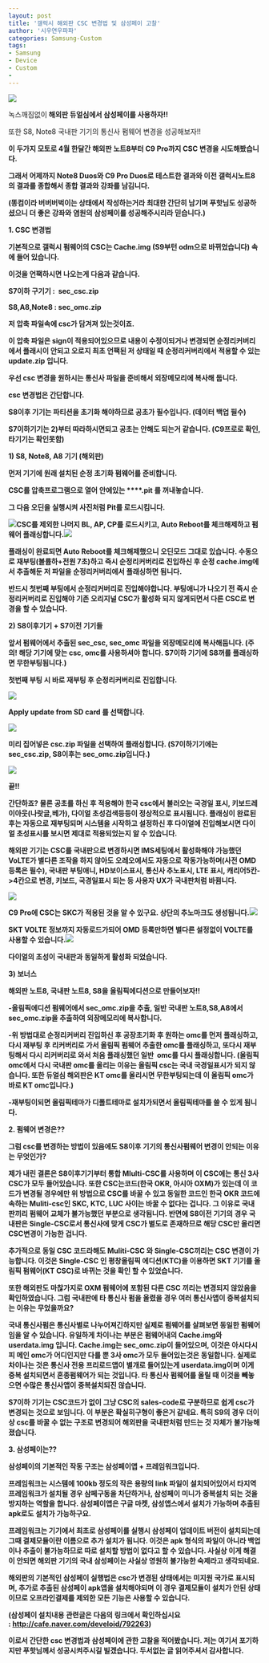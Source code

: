 ```yaml
---
layout: post
title: '갤럭시 해외판 CSC 변경법 및 삼성페이 고찰'
author: '시우연우파파'
categories: Samsung-Custom
tags:
- Samsung
- Device
- Custom
-
---
```



<script> location.href='https://cafe.naver.com/develoid/795358' ; </script>

<p><img src="https://dthumb-phinf.pstatic.net/?src=%22https%3A%2F%2Fcafeptthumb-phinf.pstatic.net%2FMjAxNzEyMzFfMTg3%2FMDAxNTE0NzI0Mzk3NDM2.EjYQ-bdiG3LKFHRn75mQ7eBBKhVM5uj38GOVJgD1fykg.k0_RT99TaGnkWmNJGXAcRQJSpMijrzTByQNphac_hqEg.PNG.searphiel9%2F%25EA%25B2%258C%25EC%258B%259C%25EA%25B8%2580_%25EC%259E%2591%25EC%2584%25B1_%25EC%25A0%2584_%25EA%25BC%25AD_%25EC%259D%25BD%25EC%2596%25B4%25EC%25A3%25BC%25EC%2584%25B8%25EC%259A%2594_%2528IT_%25EC%2586%258C%25ED%2586%25B5_%25EA%25B2%258C%25EC%258B%259C%25ED%258C%2590.png%3Ftype%3Dw740%22&amp;type=cafe_wa740"><p>녹스깨짐없이<b> 해외판 듀얼심에서 삼성페이를 사용하자!!</b></p><p>또한 S8, Note8 국내판 기기의 통신사 펌웨어 변경을 성공해보자!!</p><p><b></p><p>이 두가지 모토로 4월 한달간 해외판 노트8부터 C9 Pro까지 CSC 변경을 시도해봤습니다.&nbsp;</p><p>그래서 어제까지 Note8 Duos와 C9 Pro Duos로 테스트한 결과와 이전 갤럭시노트8의 결과를 종합해서 종합 결과와 강좌를 남김니다.</p><p><b></p><p>(똥컴이라 버버버벅이는 상태에서 작성하는거라 최대한 간단히 남기며 <b>푸핫</b>님도 성공하셨으니 더 좋은 강좌와 염원의 삼성페이를 성공해주시리라 믿습니다.)</p><p><b></p><p><b>1. CSC 변경법</b></p><p><b><b></b></p><p>기본적으로 갤럭시 펌웨어의 CSC는 Cache.img (S9부턴 odm으로 바뀌었습니다) 속에 들어 있습니다.</p><p>이것을 언팩하시면 나오는게 다음과 같습니다.</p><p><b><b></b></p><p><b>S7이하 구기기 :&nbsp; sec_csc.zip</b></p><p><b>S8,A8,Note8 : sec_omc.zip</b></p><p><b></p><p>저 압축 파일속에 csc가 담겨져 있는것이죠.&nbsp;</p><p>이 압축 파일은 sign이 적용되어있으므로 내용이 수정이되거나 변경되면 순정리커버리에서 플래시이 안되고 오로지 최초 언팩된 저 상태일 때 순정리커버리에서 적용할 수 있는 update.zip 입니다.</p><p><b></p><p>우선 csc 변경을 원하시는 통신사 파일을 준비해서 외장메모리에 복사해 둡니다.</p><p><b></p><p>csc 변경법은 간단합니다.</p><p><b><b>S8이후 기기는 파티션을 초기화 해야하므로 공초가 필수입니다. (데이터 백업 필수)</b></p><p>S7이하기기는 2)부터 따라하시면되고 공초는 안해도 되는거 같습니다. (C9프로로 확인, 타기기는 확인못함)</p><p><b></p><p><b></p><p>1) S8, Note8, A8 기기 (해외판)</p><p><b></p><p>먼저 기기에 원래 설치된 순정 초기화 펌웨어를 준비합니다.</p><p>CSC를 압축프로그램으로 열어 안에있는 ****.pit 를 꺼내놓습니다.</p><p>그 다음 오딘을 실행시켜 사진처럼&nbsp;Pit를 로드시킴니다.</p><p><img src="https://cafeptthumb-phinf.pstatic.net/MjAxODA0MjhfMTUg/MDAxNTI0ODQ1NTIyMTQ4.TsCQA63IK6sV2V0uGtiTn022ZN5xBvXZCUOJHHg5SW4g.w5lwxYwwaM9_9LWHy0PHvwl4g25F9xUxoOkQjxDJHzMg.PNG.fantasyrock/odin_02.png?type=w740"><b><b>CSC를 제외한 나머지 BL, AP, CP를 로드시키고, Auto Reboot를 체크해제하고 펌웨어 플래싱합니다.<b><img src="https://cafeptthumb-phinf.pstatic.net/MjAxODA0MjhfMTY2/MDAxNTI0ODQ1NTIyMjc1.1Cy-rjSQ0a0yR5Zl-903UAFXK3rTmgrGw4zfaeSxDhsg.WOipD2vWrYIeC8CpKd9x-rFqCqPNuL-LBQ10qMhhIPIg.PNG.fantasyrock/odin_03.png?type=w740"><b></p><p><b></p><p>플래싱이 완료되면 Auto Reboot를 체크해제했으니 오딘모드 그대로 있습니다. 수동으로 재부팅(볼륨하+전원 7초)하고 <b>즉시 순정리커버리로 진입</b>하신 후&nbsp;순정 cache.img에서 추출해둔 저 파일을 순정리커버리에서 플래싱하면 됨니다.</p><p>반드시 첫번째 부팅에서 순정리커버리로 진입해야합니다. 부팅애니가 나오기 전 즉시 순정리커버리로 진입해야 기존 오리지널 CSC가 활성화 되지 않게되면서 다른 CSC로 변경을 할 수 있습니다.&nbsp;</p><p><b></p><p>2) S8이후기기 + S7이전 기기들</p><p>앞서 펌웨어에서 추출된 sec_csc, sec_omc 파일을 외장메모리에 복사해둠니다. (주의! 해당 기기에 맞는 csc, omc를 사용하셔야 합니다. S7이하 기기에 S8꺼를 플래싱하면 무한부팅됨니다.)</p><p>첫번째 부팅 시 바로 재부팅 후 순정리커버리로 진입합니다.</p><p><img src="https://cafeptthumb-phinf.pstatic.net/MjAxODA0MjdfMTgw/MDAxNTI0ODM3MjgzMDI4.J-r2z1AHjbbuv1_R2q9vpi1cFaZpa-02zo-iOuCbqQsg.grQEbLKPyxO543iHjDeiY-ei1XrcZEatexQpnsyYv54g.JPEG.fantasyrock/20180427_223643.jpg?type=w740"><b></p><p><b></p><p>Apply update from SD card 를 선택합니다.</p><p><img src="https://cafeptthumb-phinf.pstatic.net/MjAxODA0MjdfNyAg/MDAxNTI0ODM3MzE1OTkx.p2zdce27wCtlZO3qUKn56IVjdMCtxWfx1hio__bI_fcg.3PlSj3Ij3kAqN5Z2G0LzKsghqgBM7Jy2DNQAWLyjLocg.JPEG.fantasyrock/20180427_223758.jpg?type=w740"><b></p><p><b></p><p>미리 집어넣은 csc.zip 파일을 선택하여 플래싱합니다. (S7이하기기에는 sec_csc.zip, S8이후는 sec_omc.zip입니다.)</p><p><img src="https://cafeptthumb-phinf.pstatic.net/MjAxODA0MjdfNzgg/MDAxNTI0ODM3MzQ3MDEy.BgF69nPh309Xlk4JhXho23FhVQdWbiHmIF3Myao7AeQg.P8-uOpi1cWwv2Cut65LLL6sTIqxbHtnxz68aspSpg0sg.JPEG.fantasyrock/20180427_223824.jpg?type=w740"><b></p><p><b></p><p>끝!!</p><p><b></p><p>간단하죠? 물론 공초를 하신 후 적용해야 한국 csc에서 불러오는 국경일 표시, 키보드레이아웃(나랏글,베가), 다이얼 초성검색등등이 정상적으로 표시됨니다.&nbsp;플래싱이 완료된 후는 자동으로 재부팅되며 시스템을 시작하고 설정하신 후 다이얼에 진입해보시면 다이얼 초성표시를 보시면 제대로 적용되었는지 알 수 있습니다.</p><p><b></p><p>해외판 기기는 CSC를 국내판으로 변경하시면 IMS세팅에서 활성화해야 가능했던 VoLTE가 별다른 조작을 하지 않아도 오레오에서도 자동으로 작동가능하며(사전 OMD등록은 필수), 국내판 부팅애니, HD보이스표시, 통신사 추노표시, LTE 표시, 캐리어5칸-&gt;4칸으로 변경, 키보드, 국경일표시 되는 등 사용자 UX가 국내판처럼 바뀜니다.</p><p><b></p><p><img src="https://cafeptthumb-phinf.pstatic.net/MjAxODA0MjdfOTAg/MDAxNTI0ODQwNTg2NzE5.nIR8EkR3_2xgEiIN8iz9CqPz9BFzpT4VuT8b4R9DWoIg.2W3aWBPOsrJgDNZB_eyP7M9pc1WDF6vjpPnmrR8JH54g.JPEG.fantasyrock/20180427_234626.jpg?type=w740"></p><p>C9 Pro에 CSC는 SKC가 적용된 것을 알 수 있구요. 상단의 추노마크도 생성됨니다.<b><b><img src="https://cafeptthumb-phinf.pstatic.net/MjAxODA0MjdfMjAg/MDAxNTI0ODQwNTg2OTAy.PUmdhRu2MZx4xMoU2lNB_J4JUy-xIeg0E4TWDxwkKLIg.ge3ysfDE9Wz6mAZ_GJvoQqX8JrUWG4TQEyPYS2J3Xrsg.JPEG.fantasyrock/20180427_234655.jpg?type=w740"></p><p>SKT VOLTE 정보까지 자동로드가되어 OMD 등록만하면 별다른 설정없이 VOLTE를 사용할 수 있습니다.<b><b><img src="https://cafeptthumb-phinf.pstatic.net/MjAxODA0MjdfNTYg/MDAxNTI0ODQwNTg3MDEw.iKxZZ2fn5e7ZuF9Xxmea7J0BMQFQieHDNdK4Fpi-Xpog.UyvezO_Y6TQWDiRXcmX-3joPqqf0v5e4s3flg8PH3cAg.JPEG.fantasyrock/20180427_233920.jpg?type=w740"><b></p><p>다이얼의 초성이 국내판과 동일하게 활성화 되었습니다.</p><p><b></p><p><b></p><p>3) 보너스&nbsp;</p><p><b>해외판 노트8, 국내판 노트8, S8을 올림픽에디션으로 만들어보자!!</b></p><p>-올림픽에디션 펌웨어에서 sec_omc.zip을 추출, 일반 국내판 노트8,S8,A8에서 sec_omc.zip을 추출하여 외장메모리에 복사합니다.</p><p>-위 방법대로 순정리커버리 진입하신 후 공장초기화 후 원하는 omc를 먼저 플래싱하고, 다시 재부팅 후 리커버리로 가서 올림픽 펌웨어 추출한 omc를 플래싱하고, 또다시 재부팅해서 다시 리커버리로 와서 처음 플래싱했던 일반&nbsp; omc를 다시 플래싱합니다. (올림픽omc에서 다시 국내판 omc를 올리는 이유는 올림픽 csc는 국내 국경일표시가 되지 않습니다. 또한 듀얼심 해외판은 KT omc를 올리시면 무한부팅되는데 이 올림픽 omc가 바로 KT omc입니다.)&nbsp;</p><p>-재부팅이되면 올림픽테마가 디폴트테마로 설치가되면서 올림픽테마를 쓸 수 있게 됨니다.</p><p><b></p><p><p><b>2. 펌웨어 변경은??</b></p><p>그럼 csc를 변경하는 방법이 있음에도 S8이후 기기의 통신사펌웨어 변경이 안되는 이유는 무엇인가?</p><p>제가 내린 결론은 S8이후기기부터 통합 Mlulti-CSC를 사용하며 이 CSC에는 통신 3사 CSC가 모두 들어있습니다. 또한 CSC는코드(한국 OKR, 아시아 OXM)가 있는데 이 코드가 변경될 경우에만 위 방법으로 CSC를 바꿀 수 있고&nbsp;동일한 코드인 한국 OKR 코드에 속하는 Muliti-csc인 SKC, KTC, LUC 사이는 바꿀 수 없다는 겁니다. 그 이유로 국내판끼리 펌웨어 교체가 불가능했던 부분으로 생각됨니다. 반면에 S8이전 기기의 경우 국내판은 Single-CSC로서 통신사에 맞게 CSC가 별도로 존재하므로 해당 CSC만 올리면 CSC변경이 가능한 겁니다.</p><p><b></p><p>추가적으로 동일&nbsp;CSC&nbsp;코드라해도 Muliti-CSC 와 Single-CSC끼리는&nbsp;CSC&nbsp;변경이 가능합니다. 이것은&nbsp;Single-CSC&nbsp;인 평창올림픽 에디션(KTC)을 이용하면 SKT 기기를 올림픽 펌웨어(KT CSC)로 바뀌는 것을 확인 할 수 있었습니다.</p><p><b></p><p>또한 해외판도 마찮가지로 OXM 펌웨어에 포함된 다른&nbsp;CSC 끼리는&nbsp;변경되지 않았음을 확인하였습니다. 그럼 국내판에&nbsp;타 통신사 펌을 올렸을 경우 여러 통신사앱이 중복설치되는 이유는 무었을까요?&nbsp;</p><p>국내 통신사펌은 통신사별로 나누어져긴하지만 실제로 펌웨어를 살펴보면 동일한 펌웨어임을 알 수 있습니다. 유일하게 차이나는 부분은 펌웨어내의 Cache.img와 userdata.img 입니다. Cache.img는 sec_omc.zip이 들어있으며, 이것은 아시다시피 메인 omc가 어디인지만 다를 뿐 3사 omc가 모두 들어있는것은 동일합니다. 실제로 차이나는 것은 통신사 전용 프리로드앱이 별개로 들어있는게 userdata.img이며 이게 중복 설치되면서 혼종펌웨어가 되는 것입니다. 타 통신사 펌웨어를 올릴 때 이것을 빼놓으면 수많은 통신사앱이 중복설치되진 않습니다.</p><p>S7이하 기기는 CSC코드가 없이 그냥 CSC의 sales-code로 구분하므로 쉽게 csc가 변경되는 것으로 보임니다. 이 부분은 확실히구형이 좋은거 같네요. 특히 S9의 경우 더이상 csc를 바꿀 수 없는 구조로 변경되어 해외판을 국내판처럼 만드는 것 자체가 불가능해졌습니다.</p></p><p><b></p><p><b></p><p><b>3. 삼성페이는??</b></p><p>삼성페이의 기본적인 작동 구조는 삼성페이앱 + 프레임워크입니다.</p><p>프레임워크는 시스템에 100kb 정도의 작은 용량의 link 파일이 설치되어있어서 타지역 프레임워크가 설치될 경우 삼페구동을 차단하거나, 삼성페이 미니가 중복설치 되는 것을 방지하는 역할을 합니다. 삼성페이앱은 구글 마켓, 삼성앱스에서 설치가 가능하며 추출된 apk로도 설치가 가능하구요.&nbsp;&nbsp;</p><p><b>프레임워크는 기기에서 최초로 삼성페이를 실행시 삼성페이 업데이트 버전이 설치되는데 그때 결제모듈이란 이름으로 추가 설치가 됨니다. 이것은 apk 형식의 파일이 아니라 백업이나 추출이 불가능하므로 따로 설치할 방법이 없다고 할 수 있습니다. 사실상 이게 해결이 안되면 해외판 기기의 국내 삼성페이는 사실상 영원히 불가능한 숙제라고 생각되네요.</b></p><p>해외판의 기본적인 삼성페이 실행법은 csc가 변경된 상태에서는 미지원 국가로 표시되며, 추가로 추출된 삼성페이 apk앱을 설치해야되며 이 경우 결제모듈이 설치가 안된 상태이므로 오프라인결제를 제외한 모든 기능은 사용할 수 있습니다.</p><p>(삼성페이 설치내용 관련글은 다음의 링크에서 확인하십시요 :&nbsp;<a href="http://cafe.naver.com/develoid/792263">http://cafe.naver.com/develoid/792263</a>)</p><p><b></p><p>이로서 간단한 csc 변경법과 삼성페이에 관한 고찰을 적어봤습니다. 저는 여기서 포기하지만 <b>푸핫</b>님께서 성공시켜주시길 빌겠습니다. 두서없는 글 읽어주셔서 감사합니다.</p><p><b></p><p><b></p><p><b></p><p><b></p><p><b></p></p>
